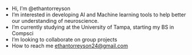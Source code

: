 - Hi, I’m @ethantorreyson
- I’m interested in developing AI and Machine learning tools to help better our understanding of neuroscience.
- I’m currently studying at the University of Tampa, starting my BS in Compsci
- I’m looking to collaborate on group projects 
- How to reach me ethantorreyson24@gmail.com


<!---
ethantorreyson/ethantorreyson is a ✨ special ✨ repository because its `README.md` (this file) appears on your GitHub profile.
You can click the Preview link to take a look at your changes.
--->
